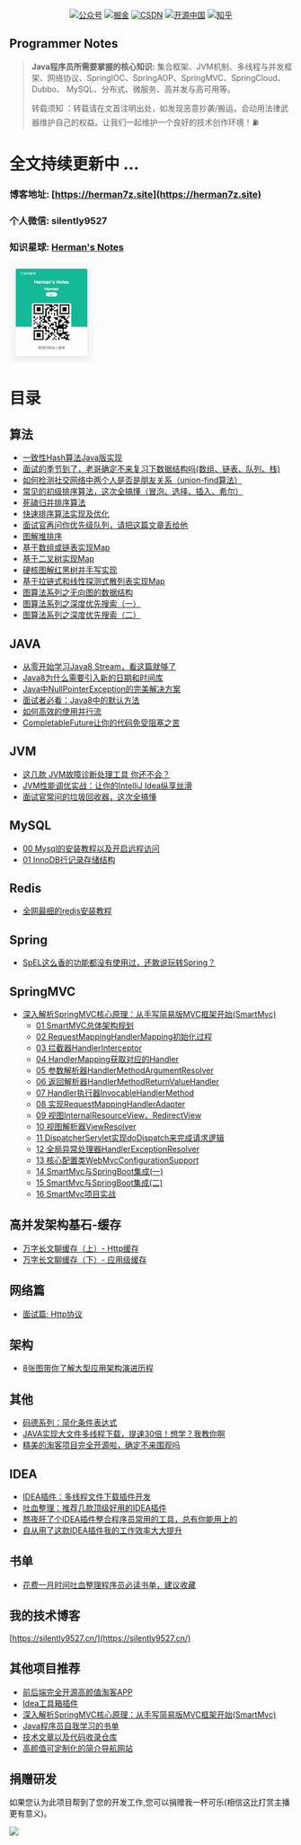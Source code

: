 <p align="center">
  <a href="#微信公众号"><img src="https://img.shields.io/badge/公众号-贝塔学JAVA-blue.svg" alt="公众号"></a>
  <a href="https://juejin.cn/user/2779199782521693"><img src="https://img.shields.io/badge/juejin-掘金-yellow.svg" alt="掘金"></a>
  <a href="https://blog.csdn.net/asdewq380303318"><img src="https://img.shields.io/badge/csdn-CSDN-red.svg" alt="CSDN"></a>
  <a href="https://my.oschina.net/u/3230120"><img src="https://img.shields.io/badge/oschina-开源中国-green" alt="开源中国"></a>
  <a href="https://www.zhihu.com/people/huaan9527-57/posts"><img src="https://img.shields.io/badge/zhihu-知乎-purple" alt="知乎"></a>
</p>

<h2>Programmer Notes</h2>

> **Java程序员所需要掌握的核心知识:** 集合框架、JVM机制、多线程与并发框架、网络协议、SpringIOC、SpringAOP、SpringMVC、SpringCloud、Dubbo、
MySQL、分布式、微服务、高并发与高可用等。
>
> 转载须知 ：转载请在文首注明出处，如发现恶意抄袭/搬运，会动用法律武器维护自己的权益。让我们一起维护一个良好的技术创作环境！⛽️

# 全文持续更新中 ... 

### 博客地址: [https://herman7z.site](https://herman7z.site)
### 个人微信: silently9527
### 知识星球: [Herman's Notes](https://t.zsxq.com/lbvqm)
![](https://raw.githubusercontent.com/silently9527/images/main/202408151725390.png)

# 目录

## 算法
- [一致性Hash算法Java版实现](https://juejin.cn/post/6916292890171801613)
- [面试的季节到了，老哥确定不来复习下数据结构吗(数组、链表、队列、栈)](https://juejin.cn/post/6926685994347397127)
- [如何检测社交网络中两个人是否是朋友关系（union-find算法）](https://juejin.cn/post/6930395454739841037)
- [常见的初级排序算法，这次全搞懂（冒泡、选择、插入、希尔）](https://juejin.cn/post/6931878099168526350)
- [死磕归并排序算法](https://juejin.cn/post/6934477308262629390)
- [快速排序算法实现及优化](https://juejin.cn/post/6935594339078766628)
- [面试官再问你优先级队列，请把这篇文章丢给他](https://juejin.cn/post/6937819804296282143)
- [图解堆排序](https://juejin.cn/post/6939663656229535774)
- [基于数组或链表实现Map](https://juejin.cn/post/6940442429229105183)
- [基于二叉树实现Map](https://juejin.cn/post/6942270959512453156)
- [硬核图解红黑树并手写实现](https://juejin.cn/post/6947666874226180133)
- [基于拉链式和线性探测式散列表实现Map](https://juejin.cn/post/6950434221978550303)
- [图算法系列之无向图的数据结构](https://mp.weixin.qq.com/s/mvF47tkoFhDT4gCY_ZhImw)
- [图算法系列之深度优先搜索（一）](https://mp.weixin.qq.com/s/QZVDbwWjVFgHnELhiWzCng)
- [图算法系列之深度优先搜索（二）](https://juejin.cn/post/6955997470765613063)

## JAVA
- [从零开始学习Java8 Stream，看这篇就够了](https://juejin.cn/post/6906622103827513351)
- [Java8为什么需要引入新的日期和时间库](https://juejin.cn/post/6894968780003377165)
- [Java中NullPointerException的完美解决方案](https://juejin.cn/post/6896301661975740423)
- [面试者必看：Java8中的默认方法](https://juejin.cn/post/6899189517673037832)
- [如何高效的使用并行流](https://juejin.cn/post/6900711829404647431)
- [CompletableFuture让你的代码免受阻塞之苦](https://juejin.cn/post/6897844374093496328)

## JVM
- [这几款 JVM故障诊断处理工具 你还不会？](https://juejin.cn/post/6917036245923135501)
- [JVM性能调优实战：让你的IntelliJ Idea纵享丝滑](https://juejin.cn/post/6918891931162378254)
- [面试官常问的垃圾回收器，这次全搞懂](https://juejin.cn/post/6918891931162378254)

## MySQL
- [00 Mysql的安装教程以及开启远程访问](https://silently9527.cn/?p=63)
- [01 InnoDB行记录存储结构](https://silently9527.cn/?p=62)

## Redis
- [全网最细的redis安装教程](https://silently9527.cn/?p=64)

## Spring
- [SpEL这么香的功能都没有使用过，还敢说玩转Spring？](https://juejin.cn/post/6921491842865299469)

## SpringMVC
- [深入解析SpringMVC核心原理：从手写简易版MVC框架开始(SmartMvc)](https://github.com/silently9527/SmartMvc)
    - [01 SmartMVC总体架构规划](https://silently9527.cn/archives/71)
    - [02 RequestMappingHandlerMapping初始化过程](https://silently9527.cn/archives/72)
    - [03 拦截器HandlerInterceptor](https://silently9527.cn/archives/73)
    - [04 HandlerMapping获取对应的Handler](https://silently9527.cn/archives/74)
    - [05 参数解析器HandlerMethodArgumentResolver](https://silently9527.cn/archives/75)
    - [06 返回解析器HandlerMethodReturnValueHandler](https://silently9527.cn/archives/76)
    - [07 Handler执行器InvocableHandlerMethod](https://silently9527.cn/archives/77)
    - [08 实现RequestMappingHandlerAdapter](https://silently9527.cn/archives/78)
    - [09 视图InternalResourceView、RedirectView](https://silently9527.cn/archives/79)
    - [10 视图解析器ViewResolver](https://silently9527.cn/archives/80)
    - [11 DispatcherServlet实现doDispatch来完成请求逻辑](https://silently9527.cn/archives/81)
    - [12 全局异常处理器HandlerExceptionResolver](https://silently9527.cn/archives/82)
    - [13 核心配置类WebMvcConfigurationSupport](https://silently9527.cn/archives/83)
    - [14 SmartMvc与SpringBoot集成(一)](https://silently9527.cn/archives/84)
    - [15 SmartMvc与SpringBoot集成(二)](https://silently9527.cn/archives/85)
    - [16 SmartMvc项目实战](https://silently9527.cn/archives/86)

## 高并发架构基石-缓存
- [万字长文聊缓存（上）- Http缓存](https://juejin.cn/post/6913696905918857230)
- [万字长文聊缓存（下）- 应用级缓存](https://juejin.cn/post/6913697273863995400)

## 网络篇
- [面试篇: Http协议](https://juejin.cn/post/6908501668325769223)

## 架构
- [8张图带你了解大型应用架构演进历程](https://juejin.cn/post/6903301691551498248)

## 其他
- [码德系列：简化条件表达式](https://juejin.cn/post/6901814939833335821)
- [JAVA实现大文件多线程下载，提速30倍！想学？我教你啊](https://juejin.cn/post/6908867438624899079)
- [精美的淘客项目完全开源啦，确定不来围观吗](https://juejin.cn/post/6924109784380047374)

## IDEA
- [IDEA插件：多线程文件下载插件开发](https://juejin.cn/post/6911844176736976903)
- [吐血整理：推荐几款顶级好用的IDEA插件](https://juejin.cn/post/6919640776058077197)
- [熬夜肝了个IDEA插件整合程序员常用的工具，总有你能用上的](https://juejin.cn/post/6924829580511412231)
- [自从用了这款IDEA插件我的工作效率大大提升](https://juejin.cn/post/6937076427116249095)

## 书单
- [花费一月时间吐血整理程序员必读书单，建议收藏](https://juejin.cn/post/6948577826975481893)


## 我的技术博客
[https://silently9527.cn/](https://silently9527.cn/)

## 其他项目推荐
* [前后端完全开源高颜值淘客APP](https://github.com/silently9527/coupons)
* [Idea工具箱插件](https://github.com/silently9527/Toolkit)
* [深入解析SpringMVC核心原理：从手写简易版MVC框架开始(SmartMvc)](https://github.com/silently9527/SmartMvc)
* [Java程序员自我学习的书单](https://github.com/silently9527/ProgrammerBooks)
* [技术文章以及代码收录仓库](https://github.com/silently9527/ProgrammerNotes)
* [高颜值可定制化的简介导航网站](http://nav.silently9527.cn/)

## 捐赠研发
如果您认为此项目帮到了您的开发工作,您可以捐赠我一杯可乐(相信这比打赏主播更有意义)。

<img width="200" src="https://tva1.sinaimg.cn/large/008eGmZEgy1gn63yahvn4j30ia0igjsw.jpg">


